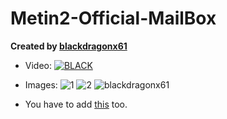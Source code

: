 # Metin2-Official-MailBox

**Created by [blackdragonx61](https://metin2.dev/board/profile/14335-mali/)**

* Video:
[![BLACK](https://img.youtube.com/vi/GCxw7Eou82c/maxresdefault.jpg)](https://youtu.be/GCxw7Eou82c)

* Images:
![1](https://user-images.githubusercontent.com/33325253/132902160-cde7cea1-90e8-4da4-9996-9ea5ea00a22a.jpg)
![2](https://user-images.githubusercontent.com/33325253/132902173-68a63a53-2cae-483b-bb72-29997a28cb11.jpg)
![blackdragonx61](https://user-images.githubusercontent.com/33325253/132902224-3682cbeb-fea3-4d0f-bd2f-b9a52afc8855.jpg)

* You have to add [this](https://metin2.dev/board/topic/15220-gf-like-inventory-slot-marking-system/) too.
